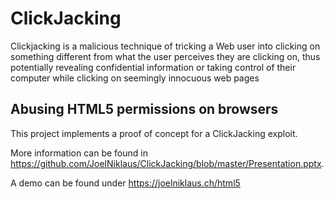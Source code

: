 # ClickJacking

Clickjacking is a malicious technique of tricking a Web user into clicking on something different from what the user perceives they are clicking on, thus potentially revealing confidential information or taking control of their computer while clicking on seemingly innocuous web pages

## Abusing HTML5 permissions on browsers

This project implements a proof of concept for a ClickJacking exploit. 

More information can be found in https://github.com/JoelNiklaus/ClickJacking/blob/master/Presentation.pptx.

A demo can be found under https://joelniklaus.ch/html5
